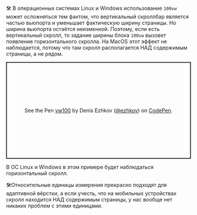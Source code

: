 
🛠 В операционных системах Linux и Windows использование `100vw` может осложняться тем фактом, что вертикальный скроллбар является частью вьюпорта и уменьшает фактическую ширину страницы. Но ширина вьюпорта остаётся неизменной. Поэтому, если есть вертикальный скролл, то задание ширины блока `100vw` вызовет появление горизонтального скролла. На MacOS этот эффект не наблюдается, потому что там скролл располагается НАД содержимым страницы, а не рядом.

<p class="codepen" data-height="265" data-theme-id="light" data-default-tab="css,result" data-user="ezhkov" data-slug-hash="pobLBBd" style="height: 265px; box-sizing: border-box; display: flex; align-items: center; justify-content: center; border: 2px solid; margin: 1em 0; padding: 1em;" data-pen-title="vw100">
  <span>See the Pen <a href="https://codepen.io/ezhkov/pen/pobLBBd">
  vw100</a> by Denis Ezhkov (<a href="https://codepen.io/ezhkov">@ezhkov</a>)
  on <a href="https://codepen.io">CodePen</a>.</span>
</p>
<script async src="https://cpwebassets.codepen.io/assets/embed/ei.js"></script>

В ОС Linux и Windows в этом примере будет наблюдаться горизонтальный скролл.

🛠Относительные единицы измерения прекрасно подходят для адаптивной вёрстки, а если учесть, что на мобильных устройствах скролл находится НАД содержимым страницы, у нас вообще нет никаких проблем с этими единицами.
